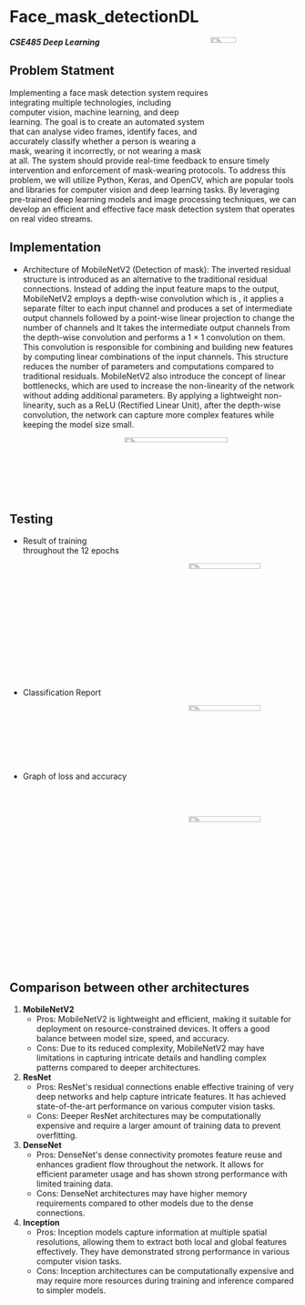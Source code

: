 # Face_mask_detectionDL

<img src="https://github.com/Nouran-saad/Face_mask_detectionDL/assets/55962261/47dc65ff-1817-4c3b-9f3c-db4871e3f806"  width="30%" height="5%" align="right">

***CSE485 Deep Learning***
## Problem Statment
Implementing a face mask detection system requires integrating multiple technologies, including computer vision, machine learning, and deep learning. The goal is to create an automated system that can analyse video frames, identify faces, and accurately classify whether a person is wearing a mask, wearing it incorrectly, or not wearing a mask at all. The system should provide real-time feedback to ensure timely intervention and enforcement of mask-wearing protocols.
To address this problem, we will utilize Python, Keras, and OpenCV, which are popular tools and libraries for computer vision and deep learning tasks. By leveraging pre-trained deep learning models and image processing techniques, we can develop an efficient and effective face mask detection system that operates on real video streams.

## Implementation
* Architecture of MobileNetV2 (Detection of mask):
The inverted residual structure is introduced as an alternative to the traditional residual connections. Instead of adding the input feature maps to the output, MobileNetV2 employs a depth-wise convolution which is , it applies a separate filter to each input channel and produces a set of intermediate output channels followed by a point-wise linear projection to change the number of channels and It takes the intermediate output channels from the depth-wise convolution and performs a 1 × 1 convolution on them. This convolution is responsible for combining and building new features by computing linear combinations of the input channels. This structure reduces the number of parameters and computations compared to traditional residuals.
MobileNetV2 also introduce the concept of linear bottlenecks, which are used to increase the non-linearity of the network without adding additional parameters. By applying a lightweight non-linearity, such as a ReLU (Rectified Linear Unit), after the depth-wise convolution, the network can capture more complex features while keeping the model size small.

<img src="https://github.com/Nouran-saad/Face_mask_detectionDL/assets/55962261/8386b3d9-b972-4305-b914-ad44e747820f"  width="60%" height="5%" align="right">

<br />
<br />
<br />
<br />
<br />
<br />


## Testing
* Result of training throughout the 12 epochs
<p align="center">
<img src="https://github.com/Nouran-saad/Face_mask_detectionDL/assets/55962261/f98b4811-5a38-40a0-866c-6e445bd2877e"  width="50%" height="5%" align="right">
</p>

<br />
<br />
<br />
<br />
<br />
<br />
<br />
<br />
<br />
<br />
<br />
<br />

* Classification Report

<p align="center">
<img src="https://github.com/Nouran-saad/Face_mask_detectionDL/assets/55962261/7820b251-d288-418c-8332-aa8095a84dc4"  width="50%" height="5%" align="right">
</p>
<br />
<br />
<br />
<br />
<br />
<br />

* Graph of loss and accuracy
<p align="center">
<img src="https://github.com/Nouran-saad/Face_mask_detectionDL/assets/55962261/e5f2b45c-1c2b-40e1-a8c7-9db87cf80813"  width="50%" height="5%" align="right">
</p>
<br />
<br />
<br />
<br />
<br />
<br />
<br />
<br />
<br />
<br />
<br />
<br />
<br />
<br />
<br />
<br />
<br />
<br />

## Comparison between other architectures
1. **MobileNetV2**
   * Pros: MobileNetV2 is lightweight and efficient, making it suitable for deployment on resource-constrained devices. It offers a good balance between model size, speed, and accuracy.
   * Cons: Due to its reduced complexity, MobileNetV2 may have limitations in capturing intricate details and handling complex patterns compared to deeper architectures.
2. **ResNet**
   * Pros: ResNet's residual connections enable effective training of very deep networks and help capture intricate features. It has achieved state-of-the-art performance on various computer vision tasks.
   * Cons: Deeper ResNet architectures may be computationally expensive and require a larger amount of training data to prevent overfitting.
3. **DenseNet**
   * Pros: DenseNet's dense connectivity promotes feature reuse and enhances gradient flow throughout the network. It allows for efficient parameter usage and has shown strong performance with limited training data.
   * Cons: DenseNet architectures may have higher memory requirements compared to other models due to the dense connections.
4. **Inception**
    * Pros: Inception models capture information at multiple spatial resolutions, allowing them to extract both local and global features effectively. They have demonstrated strong performance in various computer vision tasks.
    * Cons: Inception architectures can be computationally expensive and may require more resources during training and inference compared to simpler models.

